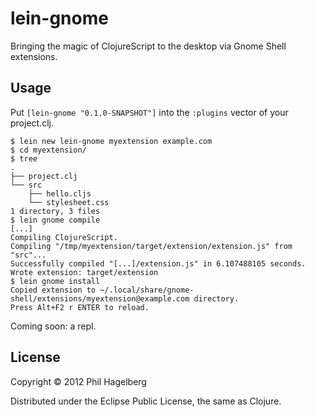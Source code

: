 # lein-gnome

Bringing the magic of ClojureScript to the desktop via Gnome Shell extensions.

## Usage

Put `[lein-gnome "0.1.0-SNAPSHOT"]` into the `:plugins` vector of your project.clj.

    $ lein new lein-gnome myextension example.com
    $ cd myextension/
    $ tree
    .
    ├── project.clj
    └── src
        ├── hello.cljs
        └── stylesheet.css
    1 directory, 3 files
    $ lein gnome compile
    [...]
    Compiling ClojureScript.
    Compiling "/tmp/myextension/target/extension/extension.js" from "src"...
    Successfully compiled "[...]/extension.js" in 6.107488105 seconds.
    Wrote extension: target/extension
    $ lein gnome install
    Copied extension to ~/.local/share/gnome-shell/extensions/myextension@example.com directory.
    Press Alt+F2 r ENTER to reload.

Coming soon: a repl.

## License

Copyright © 2012 Phil Hagelberg

Distributed under the Eclipse Public License, the same as Clojure.
